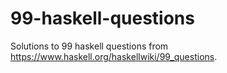 99-haskell-questions
====================

Solutions to 99 haskell questions from
https://www.haskell.org/haskellwiki/99_questions.
